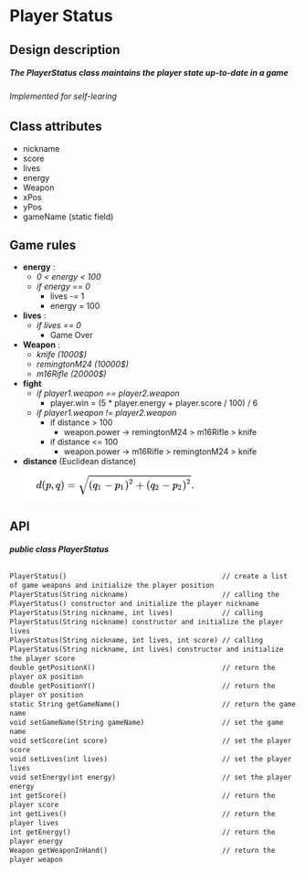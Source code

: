 # Player Status 

## Design description

##### The PlayerStatus class maintains the player state up-to-date in a game
###### Implemented for self-learing 

## Class attributes
* nickname
* score
* lives
* energy
* Weapon
* xPos
* yPos
* gameName (static field)


## Game rules
* **energy** :
    * *0 < energy < 100*
    * *if energy == 0*
        * lives -= 1
        * energy = 100
* **lives** : 
    * *if lives == 0*
        * Game Over
* **Weapon** :
    * *knife (1000$)*
    * *remingtonM24 (10000$)*
    * *m16Rifle (20000$)*
* **fight**
    * *if player1.weapon == player2.weapon*
        * player.win = (5 * player.energy + player.score / 100) / 6
    * *if player1.weapon != player2.weapon*
        * if distance > 100 
            * weapon.power -> remingtonM24 > m16Rifle > knife
        * if distance <= 100 
            * weapon.power -> m16Rifle > remingtonM24 > knife
* **distance** (Euclidean distance)
![](./euclideanDistance.png "Euclidean image")
    
## API
##### public class PlayerStatus
## 
    PlayerStatus()                                      // create a list of game weapons and initialize the player position
    PlayerStatus(String nickname)                       // calling the PlayerStatus() constructor and initialize the player nickname
    PlayerStatus(String nickname, int lives)            // calling PlayerStatus(String nickname) constructor and initialize the player lives
    PlayerStatus(String nickname, int lives, int score) // calling PlayerStatus(String nickname, int lives) constructor and initialize the player score
    double getPositionX()                               // return the player oX position
    double getPositionY()                               // return the player oY position
    static String getGameName()                         // return the game name
    void setGameName(String gameName)                   // set the game name
    void setScore(int score)                            // set the player score
    void setLives(int lives)                            // set the player lives
    void setEnergy(int energy)                          // set the player energy
    int getScore()                                      // return the player score
    int getLives()                                      // return the player lives
    int getEnergy()                                     // return the player energy
    Weapon getWeaponInHand()                            // return the player weapon

